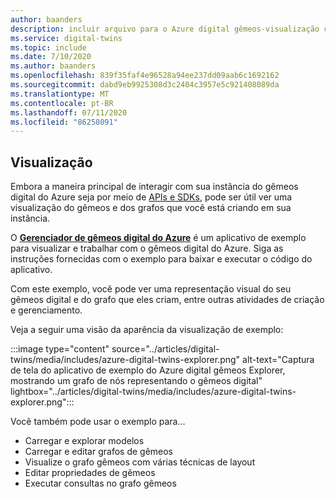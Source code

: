 ```yaml
---
author: baanders
description: incluir arquivo para o Azure digital gêmeos-visualização com o Azure digital gêmeos Explorer
ms.service: digital-twins
ms.topic: include
ms.date: 7/10/2020
ms.author: baanders
ms.openlocfilehash: 839f35faf4e96528a94ee237dd09aab6c1692162
ms.sourcegitcommit: dabd9eb9925308d3c2404c3957e5c921408089da
ms.translationtype: MT
ms.contentlocale: pt-BR
ms.lasthandoff: 07/11/2020
ms.locfileid: "86258091"
---
```

## <a name="visualization"></a>Visualização

Embora a maneira principal de interagir com sua instância do gêmeos digital do Azure seja por meio de [APIs e SDKs](../articles/digital-twins/how-to-use-apis-sdks.md), pode ser útil ver uma visualização do gêmeos e dos grafos que você está criando em sua instância.

O [**Gerenciador de gêmeos digital do Azure**](https://github.com/Azure-Samples/digital-twins-explorer) é um aplicativo de exemplo para visualizar e trabalhar com o gêmeos digital do Azure. Siga as instruções fornecidas com o exemplo para baixar e executar o código do aplicativo. 

Com este exemplo, você pode ver uma representação visual do seu gêmeos digital e do grafo que eles criam, entre outras atividades de criação e gerenciamento.

Veja a seguir uma visão da aparência da visualização de exemplo:

:::image type="content" source="../articles/digital-twins/media/includes/azure-digital-twins-explorer.png" alt-text="Captura de tela do aplicativo de exemplo do Azure digital gêmeos Explorer, mostrando um grafo de nós representando o gêmeos digital" lightbox="../articles/digital-twins/media/includes/azure-digital-twins-explorer.png":::

Você também pode usar o exemplo para...
* Carregar e explorar modelos
* Carregar e editar grafos de gêmeos
* Visualize o grafo gêmeos com várias técnicas de layout
* Editar propriedades de gêmeos
* Executar consultas no grafo gêmeos